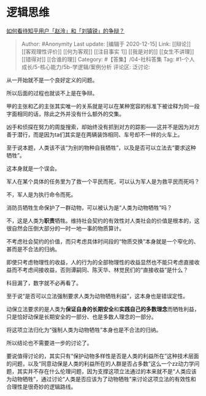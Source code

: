 # 逻辑思维
[如何看待知乎用户「赵泠」和「刘镇锐」的争辩？](https://www.zhihu.com/question/434057970/answer/1624926840)

> Author: #Anonymity
> Last update: [编辑于 2020-12-15]
> Link: [[辩论]] [[客观理性评价]] [[何为客观]] [[注目事实 1]] [[我是对的]] [[女生不讲理]] [[错得对]] [[合谁的理]]
> Category: #【答集】/04-社科答集
> Tag: #1-个人成长/5-核心能力/5b-学逻辑/案例分析
> 评论区:
> 泛讨论:

从一开始就不是一个良好定义的问题。

所以后面的过程也就谈不上是在争辩。

甲的主张和乙的主张其实唯一的关系就是可以在某种宽容的标准下被诠释为同一段字面相同的话，除此之外并没有什么额外的交集。

凶手和侦探在努力的周旋搜索，却始终没有抓到对方的踪影——这并不是因为对方善于潜行，而是因为ta们其实是在两辆装饰相同、车号却不一样的火车上。

至于说本题，人类该不该“为别的物种自我牺牲”，以及是否可以立法去“要求这种牺牲”。

这本身就是一个误会。

军人在某个具体的任务里为了救一个平民而死，可以认为军人是为救平民而死吗？

不，军人是为执行命令而死。

消防员牺牲生命保护了一群动物，可以被认为是“人类为动物牺牲”吗？

不，这是人类为**职责**牺牲。维持社会契约的有效性对人类社会的价值是根本的，这很自然会压倒大部分的一时一地一事的物质算计。

不考虑社会契约的价值，而只考虑具体时间段的“物质交换”本身就是一个窄化的、甚而是不合法的归纳。

即使只考虑物理性的收益，人的行为的全部物理性的收益显然也不能只考虑直接收益而不考虑间接收益，否则谭嗣同、陈天华、林觉民们的“直接收益”是什么？

科目漏了，数字就不必再看了。

至于说“是否可以立法强制要求人类为动物牺牲利益”，这本身也是错误定性。

动保立法要求的是人类为**保证自身的长期安全**和**实践自己的多数理念**而牺牲利益，只是恰好动保是长期安全的一部分、也是多数人理念的一部分。

将这项立法归化为“强制人类为动物牺牲”本身也是不合法的归纳。

所以结论也不需要进一步的讨论了。

要说值得讨论的，其实只有“保护动物多样性是否是人类的利益所在”这种技术层面的问题，以及“同意动保是人类的利益所在的人群是否占多数”这么一个zz动力学问题，其实并不存在什么伦理问题，因为支撑这项立法通过的本来就不是“人类应该为动物牺牲”，通过讨论“人类是否应该为了动物牺牲”来讨论这项立法的有效性和合理性是很奇妙的逻辑路线。
